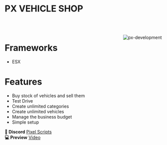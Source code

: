 # PX VEHICLE SHOP
<br><br>
<p><img align="right" src="https://cdn.discordapp.com/attachments/869944683235794954/1200455749483110480/Vehicle_Shop_1920.jpg?ex=65c63e8a&is=65b3c98a&hm=58e3b85dea9c3801e91de62b8c1d43fa71ade1533c62e994756e1ecba2b70aa3&" alt="px-development" /></p>

# **Frameworks**
- ESX
# **Features**
- Buy stock of vehicles and sell them
- Test Drive
- Create unlimited categories
- Create unlimited vehicles
- Manage the business budget
- Simple setup

**🧷 Discord**
[Pixel Scripts](https://discord.gg/KeZSH27fGe)
<br>
**💻 Preview**
[Video](https://youtu.be/t5pZvLmXXOQ)
